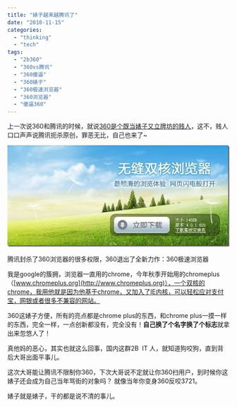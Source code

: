 ```yaml
---
title: "婊子越来越腾讯了"
date: "2010-11-15"
categories: 
  - "thinking"
  - "tech"
tags: 
  - "2b360"
  - "360vs腾讯"
  - "360傻逼"
  - "360婊子"
  - "360极速浏览器"
  - "360浏览器"
  - "傻逼360"
---
```


上一次说360和腾讯的时候，就说[360是个既当婊子又立牌坊的贱人](http://www.ifleea.com/914.html)，这不，贱人口口声声说腾讯扼杀原创，罪恶无比，自己也来了~

[![bitch](images/bitch_thumb.jpg "bitch")](http://blog.natt.cc/wp-content/uploads/2010/11/bitch.jpg)

腾讯封杀了360浏览器的很多权限，360退出了全新力作：360极速浏览器

我是google的簇拥，浏览器一直用的chrome，今年秋季开始用的chromeplus（[www.chromeplus.org](http://www.chromeplus.org)），一个双核的chrome，我用他就是因为他基于chrome，又加入了IE内核，可以轻松应对支付宝，网银或者很多不兼容的网站。

360这婊子方便，所有的亮点都是chrome plus的东西，和chrome plus一摸一样的东西，完全一样，一点创新都没有，完全没有！**自己换了个名字换了个标志**就拿出来忽悠人了！

真他妈的恶心，其实也就这么回事，国内这群2B  IT 人，就知道狗咬狗，直到背后大哥出面平事儿。

这次大哥能让腾讯不限制你360，下次大哥说不定就让你360扫用户，到时候你这婊子还会成为自己当年骂街的对象吗？ 就像当年你变身360反咬3721。

婊子就是婊子，干的都是说不清的事儿。
